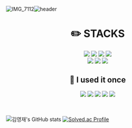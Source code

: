 ![IMG_7112](https://github.com/Kim-youngjae/Kim-youngjae/assets/62341313/ee20945f-b01f-49c0-8e41-5231d9335c84)![header](https://capsule-render.vercel.app/api?type=waving&color=gradient&height=300&section=header&text=youngjae's%20Github&fontSize=50&animation=fadeIn)

<div align=center>
  <h1> ✏️ STACKS</h1>
  
  <img src="https://img.shields.io/badge/java-3776AB?style=for-the-badge&logo=java&logoColor=white">
  <img src="https://img.shields.io/badge/springboot-6DB33F?style=for-the-badge&logo=springboot&logoColor=white">
  <img src="https://img.shields.io/badge/mysql-4479A1?style=for-the-badge&logo=mysql&logoColor=white">
  <img src="https://img.shields.io/badge/thymeleaf-005F0F?style=for-the-badge&logo=thymeleaf&logoColor=white">  

  <br>

  <img src="https://img.shields.io/badge/html5-E34F26?style=for-the-badge&logo=html5&logoColor=white">
  <img src="https://img.shields.io/badge/css3-1572B6?style=for-the-badge&logo=css3&logoColor=white">
  <img src="https://img.shields.io/badge/javascript-F7DF1E?style=for-the-badge&logo=javascript&logoColor=white">

  <br>

  <h2>🤧 I used it once</h2>
  <img src="https://img.shields.io/badge/c-A8B9CC?style=for-the-badge&logo=c&logoColor=white">
  <img src="https://img.shields.io/badge/microsoftsqlserver-CC2927?style=for-the-badge&logo=microsoftsqlserver&logoColor=white">
  <img src="https://img.shields.io/badge/csharp-512BD4?style=for-the-badge&logo=csharp&logoColor=white">
  <img src="https://img.shields.io/badge/python-3776AB?style=for-the-badge&logo=python&logoColor=white">
  <img src="https://img.shields.io/badge/linux-FCC624?style=for-the-badge&logo=linux&logoColor=white">
</div>

<br>
<br>

![김영재's GitHub stats](https://github-readme-stats.vercel.app/api?username=Kim-youngjae&theme=github_dark&show_icons=true)
[![Solved.ac Profile](http://mazassumnida.wtf/api/v2/generate_badge?boj=youngjae459)](https://solved.ac/youngjae459/)



<!--
**Kim-youngjae/Kim-youngjae** is a ✨ _special_ ✨ repository because its `README.md` (this file) appears on your GitHub profile.

Here are some ideas to get you started:

- 🔭 I’m currently working on ...
- 🌱 I’m currently learning ...
- 👯 I’m looking to collaborate on ...
- 🤔 I’m looking for help with ...
- 💬 Ask me about ...
- 📫 How to reach me: ...
- 😄 Pronouns: ...
- ⚡ Fun fact: ...

- 뱃지 넣기
<img src="https://img.shields.io/badge/문자-색코드?style=for-the-badge&logo=이미지 이름&logoColor=black">

-->
